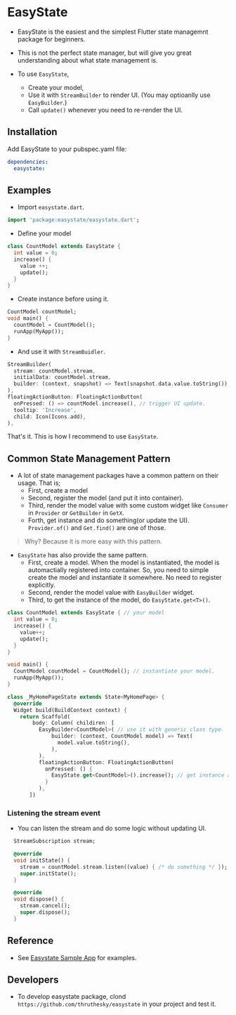 # EasyState

* EasyState is the easiest and the simplest Flutter state managemnt package for beginners.

* This is not the perfect state manager, but will give you great understanding about what state management is.

* To use `EasyState`,
  * Create your model,
  * Use it with `StreamBuilder` to render UI. (You may optioanlly use `EasyBuilder`.)
  * Call `update()` whenever you need to re-render the UI.

## Installation

Add EasyState to your pubspec.yaml file:

``` yaml
dependencies:
  easystate:
```

## Examples


* Import `easystate.dart`.

``` dart
import 'package:easystate/easystate.dart';
```


* Define your model

```dart
class CountModel extends EasyState {
  int value = 0;
  increase() {
    value ++;
    update();
  }
}
```

* Create instance before using it.

```dart
CountModel countModel;
void main() {
  countModel = CountModel();
  runApp(MyApp());
}
```

* And use it with `StreamBuidler`.

```dart
StreamBuilder(
  stream: countModel.stream,
  initialData: countModel.stream,
  builder: (context, snapshot) => Text(snapshot.data.value.toString()),
),
floatingActionButton: FloatingActionButton(
  onPressed: () => countModel.increase(), // trigger UI update.
  tooltip: 'Increase',
  child: Icon(Icons.add),
),
```
That's it. This is how I recommend to use `EasyState`.

## Common State Management Pattern

* A lot of state management packages have a common pattern on their usage. That is;
  * First, create a model
  * Second, register the model (and put it into container).
  * Third, render the model value with some custom widget like `Consumer` in `Provider` or `GetBuilder` in `GetX`.
  * Forth, get instance and do something(or update the UI). `Provider.of()` and `Get.find()` are one of those.

> Why? Because it is more easy with this pattern.

* `EasyState` has also provide the same pattern.
  * First, create a model.
  When the model is instantiated, the model is automactially registered into container. So, you need to simple create the model and instantiate it somewhere. No need to register explicitly.
  * Second, render the model value with `EasyBuilder` widget.
  * Third, to get the instance of the model, do `EasyState.get<T>()`.



```dart
class CountModel extends EasyState { // your model
  int value = 0;
  increase() {
    value++;
    update();
  }
}

void main() {
  CountModel countModel = CountModel(); // instantiate your model.
  runApp(MyApp());
}

class _MyHomePageState extends State<MyHomePage> {
  @override
  Widget build(BuildContext context) {
    return Scaffold(
        body: Column( childiren: [
          EasyBuilder<CountModel>( // use it with generic class type.
              builder: (context, CountModel model) => Text(
                model.value.toString(),
              ),
          ),
          floatingActionButton: FloatingActionButton(
            onPressed: () {
              EasyState.get<CountModel>().increase(); // get instance and re-render
            }
          ),
       ])
```

### Listening the stream event

* You can listen the stream and do some logic without updating UI.

``` dart
  StreamSubscription stream;

  @override
  void initState() {
    stream = countModel.stream.listen((value) { /* do something */ });
    super.initState();
  }

  @override
  void dispose() {
    stream.cancel();
    super.dispose();
  }
```


## Reference

* See [Easystate Sample App](https://github.com/thruthesky/easystate_sample/tree/master/lib) for examples.



## Developers

* To develop easystate package, clond `https://github.com/thruthesky/easystate` in your project and test it.